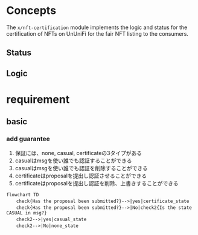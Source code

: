# Concepts

The `x/nft-certification` module implements the logic and status for the certification of NFTs on UnUniFi for the fair NFT listing to the consumers.

## Status   

## Logic   

# requirement

## basic

### add guarantee
1. 保証には、none, casual, certificateの3タイプがある
1. casualはmsgを使い誰でも認証することができる
1. casualはmsgを使い誰でも認証を削除することができる
1. certificateはproposalを提出し認証させることができる
1. certificateはproposalを提出し認証を削除、上書きすることができる

```mermaid
flowchart TD
　  check{Has the proposal been submitted?}-->|yes|certificate_state
　  check{Has the proposal been submitted?}-->|No|check2{Is the state CASUAL in msg?}
　  check2-->|yes|casual_state
　  check2-->|No|none_state

```
